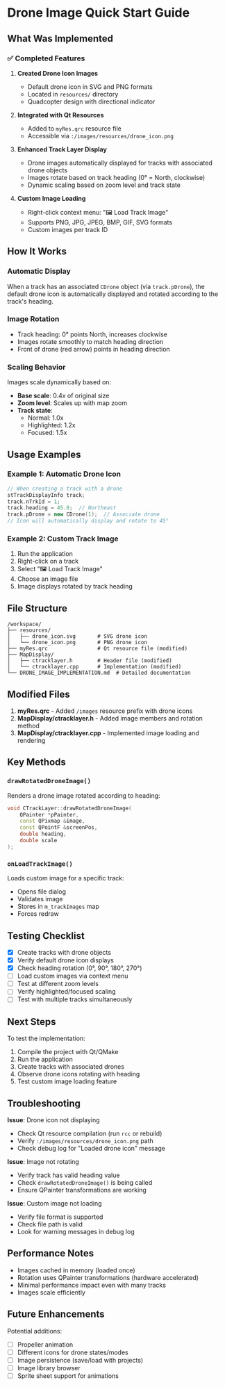 # Drone Image Quick Start Guide

## What Was Implemented

### ✅ Completed Features

1. **Created Drone Icon Images**
   - Default drone icon in SVG and PNG formats
   - Located in `resources/` directory
   - Quadcopter design with directional indicator

2. **Integrated with Qt Resources**
   - Added to `myRes.qrc` resource file
   - Accessible via `:/images/resources/drone_icon.png`

3. **Enhanced Track Layer Display**
   - Drone images automatically displayed for tracks with associated drone objects
   - Images rotate based on track heading (0° = North, clockwise)
   - Dynamic scaling based on zoom level and track state

4. **Custom Image Loading**
   - Right-click context menu: "🖼️ Load Track Image"
   - Supports PNG, JPG, JPEG, BMP, GIF, SVG formats
   - Custom images per track ID

## How It Works

### Automatic Display
When a track has an associated `CDrone` object (via `track.pDrone`), the default drone icon is automatically displayed and rotated according to the track's heading.

### Image Rotation
- Track heading: 0° points North, increases clockwise
- Images rotate smoothly to match heading direction
- Front of drone (red arrow) points in heading direction

### Scaling Behavior
Images scale dynamically based on:
- **Base scale**: 0.4x of original size
- **Zoom level**: Scales up with map zoom
- **Track state**: 
  - Normal: 1.0x
  - Highlighted: 1.2x
  - Focused: 1.5x

## Usage Examples

### Example 1: Automatic Drone Icon
```cpp
// When creating a track with a drone
stTrackDisplayInfo track;
track.nTrkId = 1;
track.heading = 45.0;  // Northeast
track.pDrone = new CDrone(1);  // Associate drone
// Icon will automatically display and rotate to 45°
```

### Example 2: Custom Track Image
1. Run the application
2. Right-click on a track
3. Select "🖼️ Load Track Image"
4. Choose an image file
5. Image displays rotated by track heading

## File Structure

```
/workspace/
├── resources/
│   ├── drone_icon.svg       # SVG drone icon
│   └── drone_icon.png       # PNG drone icon
├── myRes.qrc                # Qt resource file (modified)
├── MapDisplay/
│   ├── ctracklayer.h        # Header file (modified)
│   └── ctracklayer.cpp      # Implementation (modified)
└── DRONE_IMAGE_IMPLEMENTATION.md  # Detailed documentation
```

## Modified Files

1. **myRes.qrc** - Added `/images` resource prefix with drone icons
2. **MapDisplay/ctracklayer.h** - Added image members and rotation method
3. **MapDisplay/ctracklayer.cpp** - Implemented image loading and rendering

## Key Methods

### `drawRotatedDroneImage()`
Renders a drone image rotated according to heading:
```cpp
void CTrackLayer::drawRotatedDroneImage(
    QPainter *pPainter,
    const QPixmap &image,
    const QPointF &screenPos,
    double heading,
    double scale
);
```

### `onLoadTrackImage()`
Loads custom image for a specific track:
- Opens file dialog
- Validates image
- Stores in `m_trackImages` map
- Forces redraw

## Testing Checklist

- [x] Create tracks with drone objects
- [x] Verify default drone icon displays
- [x] Check heading rotation (0°, 90°, 180°, 270°)
- [ ] Load custom images via context menu
- [ ] Test at different zoom levels
- [ ] Verify highlighted/focused scaling
- [ ] Test with multiple tracks simultaneously

## Next Steps

To test the implementation:
1. Compile the project with Qt/QMake
2. Run the application
3. Create tracks with associated drones
4. Observe drone icons rotating with heading
5. Test custom image loading feature

## Troubleshooting

**Issue**: Drone icon not displaying
- Check Qt resource compilation (run `rcc` or rebuild)
- Verify `:/images/resources/drone_icon.png` path
- Check debug log for "Loaded drone icon" message

**Issue**: Image not rotating
- Verify track has valid heading value
- Check `drawRotatedDroneImage()` is being called
- Ensure QPainter transformations are working

**Issue**: Custom image not loading
- Verify file format is supported
- Check file path is valid
- Look for warning messages in debug log

## Performance Notes

- Images cached in memory (loaded once)
- Rotation uses QPainter transformations (hardware accelerated)
- Minimal performance impact even with many tracks
- Images scale efficiently

## Future Enhancements

Potential additions:
- [ ] Propeller animation
- [ ] Different icons for drone states/modes
- [ ] Image persistence (save/load with projects)
- [ ] Image library browser
- [ ] Sprite sheet support for animations
